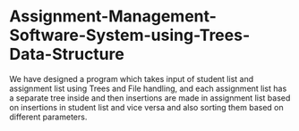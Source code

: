 # Assignment-Management-Software-System-using-Trees-Data-Structure
We have designed a program which takes input of student list and assignment list using Trees and File handling, and each assignment list has a separate tree inside and then insertions are made in assignment list based on insertions in student list and vice versa and also sorting them based on different parameters.
